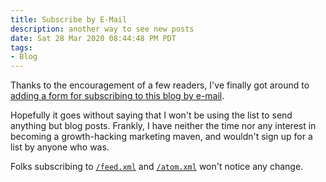 ```yaml
---
title: Subscribe by E-Mail
description: another way to see new posts
date: Sat 28 Mar 2020 08:44:48 PM PDT
tags:
- Blog
---
```


Thanks to the encouragement of a few readers, I've finally got around to [adding a form for subscribing to this blog by e-mail]({{site.email_subscribe_url}}).

Hopefully it goes without saying that I won't be using the list to send anything but blog posts.  Frankly, I have neither the time nor any interest in becoming a growth-hacking marketing maven, and wouldn't sign up for a list by anyone who was.

Folks subscribing to [`/feed.xml`](/feed.xml) and [`/atom.xml`](/atom.xml) won't notice any change.
